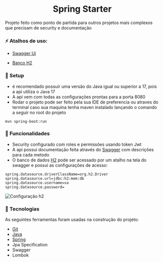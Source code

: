<h1 align="center">Spring Starter</h1>

Projeto feito como ponto de partida para outros projetos mais complexos que precisam de security e documentação

### :zap: Atalhos de uso:

- [Swagger Ui](http://localhost:8080/swagger-ui/index.html)

- [Banco H2](http://localhost:8080/h2-console)

### :rocket: Setup
- é recomendado possuir uma versão do Java igual ou superior a 17, pois a api utiliza o Java 17
- A api vem com todas as configurações prontas para a porta 8080
- Rodar o projeto pode ser feito pela sua IDE de preferencia ou atraves do terminal caso sua maquina tenha maven instalado lançando o comando a seguir no root do projeto

~~~
mvn spring-boot:run
~~~

### :bookmark_tabs: Funcionalidades
- Security configurado com roles e permissões usando token Jwt
- A api possui documentação feita através do [Swagger](http://localhost:8080/swagger-ui/index.html) com descrições para cada metodo
- O banco de dados [H2](http://localhost:8080/h2-console) pode ser acessado por um atalho na tela do swagger e possui as configurações de acesso:
~~~
spring.datasource.driverClassName=org.h2.Driver
spring.datasource.url=jdbc:h2:mem:db
spring.datasource.username=sa
spring.datasource.password=
~~~
![Configuração h2](https://i.imgur.com/0UnsaT3.png)


### :dart: Tecnologias

As seguintes ferramentas foram usadas na construção do projeto:

- [Git](https://git-scm.com)
- [Java](https://www.oracle.com/java/technologies/javase/jdk17-archive-downloads.html)
- [Spring](https://spring.io/)
- Jpa Specification
- Swagger
- Lombok